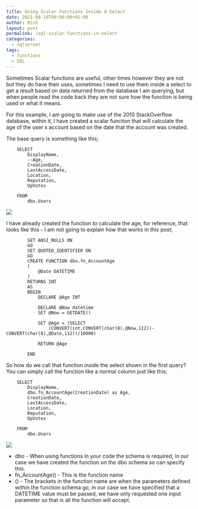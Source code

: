 ```yaml
---
title: Using Scalar Functions Inside A Select
date: 2021-08-16T09:00:00+01:00
author: Rich
layout: post
permalink: /sql-scalar-functions-in-select
categories:
  - sqlserver
tags:
  - functions
  - SQL
---
```


Sometimes Scalar functions are useful, other times however they are not but they do have their uses, sometimes I need to use them inside a select to get a result based on data returned from the database I am querying, but when people read the code back they are not sure how the function is being used or what it means.

<!--more-->

For this example, I am going to make use of the 2010 StackOverflow database, within it, I have created a scalar function that will calculate the age of the user
s account based on the date that the account was created. 

The base query is something like this;

```
    SELECT 
        DisplayName,
        --Age,
        CreationDate,
        LastAccessDate,
        Location,
        Reputation,
        UpVotes

    FROM 
        dbo.Users
```

![](assets/img/query-without-function.png)

I have already created the function to calculate the age, for reference, that looks like this - I am not going to explain how that works in this post; 

```
        SET ANSI_NULLS ON
        GO
        SET QUOTED_IDENTIFIER ON
        GO
        CREATE FUNCTION dbo.fn_AccountAge 
        (
            @Date DATETIME
        )
        RETURNS INT
        AS
        BEGIN
            DECLARE @Age INT

            DECLARE @Now datetime
            SET @Now = GETDATE()

            SET @Age = (SELECT
                (CONVERT(int,CONVERT(char(8),@Now,112))-CONVERT(char(8),@Date,112))/10000)

            RETURN @Age

        END
  ```

So how do we call that function inside the select shown in the first query? You can simply call the function like a normal column just like this;

```
    SELECT 
        DisplayName,
        dbo.fn_AccountAge(CreationDate) as Age,
        CreationDate,
        LastAccessDate,
        Location,
        Reputation,
        UpVotes

    FROM 
        dbo.Users
```

![](assets/img/query-with-function.png)

* dbo - When using functions in your code the schema is required, in our case we have created the function on the dbo schema so can specify this.
* fn_AccountAge() - This is the function name 
* () - The brackets in the function name are when the parameters defined within the function schema go, in our case we have specified that a DATETIME value must be passed, we have only requested one input parameter so that is all the function will accept.